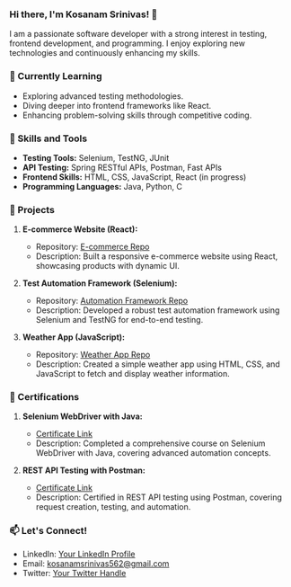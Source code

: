### Hi there, I'm Kosanam Srinivas! 👋

I am a passionate software developer with a strong interest in testing, frontend development, and programming. I enjoy exploring new technologies and continuously enhancing my skills.

### 🌱 Currently Learning

- Exploring advanced testing methodologies.
- Diving deeper into frontend frameworks like React.
- Enhancing problem-solving skills through competitive coding.

### 💼 Skills and Tools

- **Testing Tools:** Selenium, TestNG, JUnit
- **API Testing:** Spring RESTful APIs, Postman, Fast APIs
- **Frontend Skills:** HTML, CSS, JavaScript, React (in progress)
- **Programming Languages:** Java, Python, C

### 🚀 Projects

1. **E-commerce Website (React):**
   - Repository: [E-commerce Repo](link-to-repo)
   - Description: Built a responsive e-commerce website using React, showcasing products with dynamic UI.

2. **Test Automation Framework (Selenium):**
   - Repository: [Automation Framework Repo](link-to-repo)
   - Description: Developed a robust test automation framework using Selenium and TestNG for end-to-end testing.

3. **Weather App (JavaScript):**
   - Repository: [Weather App Repo](link-to-repo)
   - Description: Created a simple weather app using HTML, CSS, and JavaScript to fetch and display weather information.

### 📜 Certifications

1. **Selenium WebDriver with Java:**
   - [Certificate Link](link-to-certification)
   - Description: Completed a comprehensive course on Selenium WebDriver with Java, covering advanced automation concepts.

2. **REST API Testing with Postman:**
   - [Certificate Link](link-to-certification)
   - Description: Certified in REST API testing using Postman, covering request creation, testing, and automation.

### 📫 Let's Connect!

- LinkedIn: [Your LinkedIn Profile](your-linkedin-profile)
- Email: kosanamsrinivas562@gmail.com
- Twitter: [Your Twitter Handle](your-twitter-handle)
